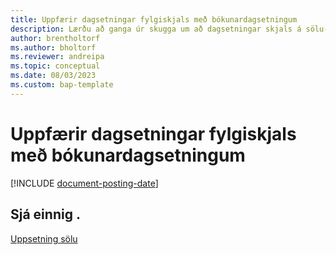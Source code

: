 ```yaml
---
title: Uppfærir dagsetningar fylgiskjals með bókunardagsetningum
description: Lærðu að ganga úr skugga um að dagsetningar skjals á sölu-og innkaupaskjölum samsvari bókunardagsetningum þeirra.
author: brentholtorf
ms.author: bholtorf
ms.reviewer: andreipa
ms.topic: conceptual
ms.date: 08/03/2023
ms.custom: bap-template
---
```


# <a name="updating-document-dates-with-posting-dates"></a>Uppfærir dagsetningar fylgiskjals með bókunardagsetningum

[!INCLUDE [document-posting-date](includes/document-posting-date.md)]

## <a name="see-also"></a>Sjá einnig .

[Uppsetning sölu](sales-setup-sales.md)
